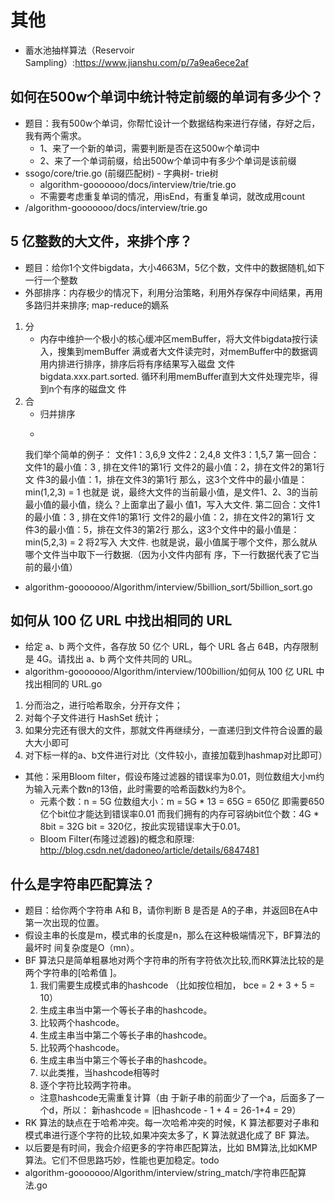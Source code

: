 # 其他
+ 蓄水池抽样算法（Reservoir Sampling）:<https://www.jianshu.com/p/7a9ea6ece2af>

## 如何在500w个单词中统计特定前缀的单词有多少个？
+ 题⽬：我有500w个单词，你帮忙设计⼀个数据结构来进⾏存储，存好之后，我有两个需求。
    - 1、来了⼀个新的单词，需要判断是否在这500w个单词中
    - 2、来了⼀个单词前缀，给出500w个单词中有多少个单词是该前缀
+ ssogo/core/trie.go (前缀匹配树) - 字典树- trie树
    - algorithm-gooooooo/docs/interview/trie/trie.go
    - 不需要考虑重复单词的情况，用isEnd，有重复单词，就改成用count
+ /algorithm-gooooooo/docs/interview/trie.go

## 5 亿整数的⼤⽂件，来排个序？
+ 题⽬：给你1个⽂件bigdata，⼤⼩4663M，5亿个数，⽂件中的数据随机,如下⼀⾏⼀个整数
+ 外部排序：内存极少的情况下，利⽤分治策略，利⽤外存保存中间结果，再⽤多路归并来排序; map-reduce的嫡系
1. 分
    - 内存中维护⼀个极⼩的核⼼缓冲区memBuffer，将⼤⽂件bigdata按⾏读⼊，搜集到memBuffer
      满或者⼤⽂件读完时，对memBuffer中的数据调⽤内排进⾏排序，排序后将有序结果写⼊磁盘
      ⽂件bigdata.xxx.part.sorted. 循环利⽤memBuffer直到⼤⽂件处理完毕，得到n个有序的磁盘⽂
      件
2. 合
    - 归并排序
    - <pre>
   我们举个简单的例⼦：
   ⽂件1：3,6,9 ⽂件2：2,4,8 ⽂件3：1,5,7
   第⼀回合：⽂件1的最⼩值：3 , 排在⽂件1的第1⾏ ⽂件2的最⼩值：2，排在⽂件2的第1⾏ ⽂
   件3的最⼩值：1，排在⽂件3的第1⾏ 那么，这3个⽂件中的最⼩值是：min(1,2,3) = 1 也就是
   说，最终⼤⽂件的当前最⼩值，是⽂件1、2、3的当前最⼩值的最⼩值，绕么？上⾯拿出了最⼩
   值1，写⼊⼤⽂件.
   第⼆回合：⽂件1的最⼩值：3 , 排在⽂件1的第1⾏ ⽂件2的最⼩值：2，排在⽂件2的第1⾏ ⽂
   件3的最⼩值：5，排在⽂件3的第2⾏ 那么，这3个⽂件中的最⼩值是：min(5,2,3) = 2 将2写⼊
   ⼤⽂件.
   也就是说，最⼩值属于哪个⽂件，那么就从哪个⽂件当中取下⼀⾏数据.（因为⼩⽂件内部有
   序，下⼀⾏数据代表了它当前的最⼩值）
   </pre>
+ algorithm-gooooooo/Algorithm/interview/5billion_sort/5billion_sort.go


## 如何从 100 亿 URL 中找出相同的 URL
+ 给定 a、b 两个文件，各存放 50 亿个 URL，每个 URL 各占 64B，内存限制是 4G。请找出 a、b 两个文件共同的 URL。
+ algorithm-gooooooo/Algorithm/interview/100billion/如何从 100 亿 URL 中找出相同的 URL.go
1. 分而治之，进行哈希取余，分开存文件；
2. 对每个子文件进行 HashSet 统计；
3. 如果分完还有很大的文件，那就文件再继续分，一直递归到文件符合设置的最大大小即可
4. 对下标一样的a、b文件进行对比（文件较小，直接加载到hashmap对比即可）

+ 其他：采用Bloom filter，假设布隆过滤器的错误率为0.01，则位数组大小m约为输入元素个数n的13倍，此时需要的哈希函数k约为8个。
  + 元素个数：n = 5G
    位数组大小：m = 5G * 13 = 65G = 650亿 即需要650亿个bit位才能达到错误率0.01
    而我们拥有的内存可容纳bit位个数：4G * 8bit = 32G bit = 320亿，按此实现错误率大于0.01。
  + Bloom Filter(布隆过滤器)的概念和原理: <http://blog.csdn.net/dadoneo/article/details/6847481>

## 什么是字符串匹配算法？
+ 题目：给你两个字符串 A和 B，请你判断 B 是否是 A的子串，并返回B在A中第一次出现的位置。
+ 假设主串的长度是m，模式串的长度是n，那么在这种极端情况下，BF算法的最坏时
  间复杂度是O（mn）。
+ BF 算法只是简单粗暴地对两个字符串的所有字符依次比较,而RK算法比较的是两个字符串的[哈希值 ]。
    1. 我们需要⽣成模式串的hashcode （比如按位相加， bce = 2 + 3 + 5 = 10）
    2. ⽣成主串当中第⼀个等长⼦串的hashcode。
    3. ⽐较两个hashcode。
    4. ⽣成主串当中第⼆个等长⼦串的hashcode。
    5. ⽐较两个hashcode。
    6. ⽣成主串当中第三个等长⼦串的hashcode。
    7. 以此类推，当hashcode相等时
    8. 逐个字符⽐较两字符串。
    + 注意hashcode无需重复计算（由 于新⼦串的前⾯少了⼀个a，后⾯多了⼀个d，所以： 新hashcode = 旧hashcode - 1 + 4 = 26-1+4 = 29）
+ RK 算法的缺点在于哈希冲突。每一次哈希冲突的时候，K 算法都要对子串和模式串进行逐个字符的比较,如果冲突太多了，K 算法就退化成了 BF 算法。
+ 以后要是有时间，我会介绍更多的字符串匹配算法，比如 BM算法,比如KMP 算法。它们不但思路巧妙，性能也更加稳定。todo
+ algorithm-gooooooo/Algorithm/interview/string_match/字符串匹配算法.go


